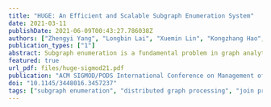 ```yaml
---
title: "HUGE: An Efficient and Scalable Subgraph Enumeration System"
date: 2021-03-11
publishDate: 2021-06-09T00:43:27.786038Z
authors: ["Zhengyi Yang", "Longbin Lai", "Xuemin Lin", "Kongzhang Hao", "Wenjie Zhang"]
publication_types: ["1"]
abstract: Subgraph enumeration is a fundamental problem in graph analytics, which aims to find all instances of a given query graph on a large data graph. In this paper, we propose a system called HUGE to efficiently process subgraph enumeration at scale in the distributed context. HUGE features 1) an optimiser to compute the generic optimal execution plan without the constraints of existing works; 2) a hybrid communication layer that supports both pushing and pulling communication; 3) a novel two-stage execution mode with a lock-free and zero-copy cache design, 4) a BFS/DFS-adaptive scheduler to bound memory consumption, and 5) two-layer intra- and inter-machine load balancing. HUGE is generic such that all existing distributed subgraph enumeration algorithms can be plugged into the system to enjoy automatic speed up and bounded-memory execution.
featured: true
url_pdf: files/huge-sigmod21.pdf
publication: "ACM SIGMOD/PODS International Conference on Management of Data 2021"
doi: "10.1145/3448016.3457237"
tags: ["subgraph enumeration", "distributed graph processing", "join processing", "dynamic scheduling", "load balancing"]
---
```


